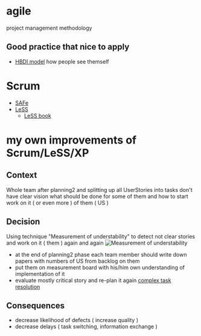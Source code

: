 # agile
project management methodology

## Good practice that nice to apply 
* [HBDI model](https://www.thinkherrmann.com/the-whole-brain-thinking-methodology) how people see themself

# Scrum
* [SAFe](http://scaleagileframework.com/)
* [LeSS](https://less.works/)
  * [LeSS book](https://less.works/user-content/member/Learning-Resources/less_book.html)

# my own improvements of Scrum/LeSS/XP

## Context
Whole team after planning2 and splitting up all UserStories into tasks don't have clear vision what should be done for some of them and how to start work on it ( or even more ) of them ( US )

## Decision
Using technique "Measurement of understability" to detect not clear stories and work on it ( them ) again and again
![Measurement of understability](https://i.postimg.cc/GhQsYYVW/sketch1563428744901.png)
* at the end of planning2 phase each team member should write down papers with numbers of US from backlog on them
* put them on measurement board with his/him own understanding of implementation of it
* evaluate mostly critical story and re-plan it again
[complex task resolution](https://i.postimg.cc/FHSskTkp/complex-task-clarification.png)

## Consequences
* decrease likelihood of defects ( increase quality )
* decrease delays ( task switching, information exchange )
